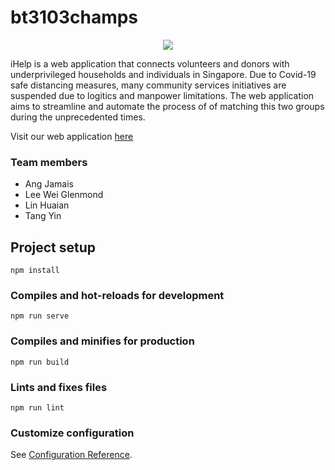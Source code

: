# bt3103champs
<p align="center">
  <img src="https://user-images.githubusercontent.com/50550240/99210865-e2cb8880-2801-11eb-957e-63ddc118cdf6.png"/>
</p>

iHelp is a web application that connects volunteers and donors with underprivileged households and individuals in Singapore. Due to Covid-19 safe distancing measures, many community services initiatives are suspended due to logitics and manpower limitations. The web application aims to streamline and automate the process of of matching this two groups during the unprecedented times. 

Visit our web application [here](https://bt3103-e1798.web.app) 

### Team members
- Ang Jamais
- Lee Wei Glenmond
- Lin Huaian
- Tang Yin

## Project setup
```
npm install
```

### Compiles and hot-reloads for development
```
npm run serve
```

### Compiles and minifies for production
```
npm run build
```

### Lints and fixes files
```
npm run lint
```

### Customize configuration
See [Configuration Reference](https://cli.vuejs.org/config/).
